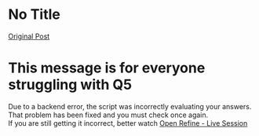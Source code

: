 # No Title

[Original Post](https://discourse.onlinedegree.iitm.ac.in/t/166576/41)

<h1><a name="p-597134-this-message-is-for-everyone-struggling-with-q5-1" class="anchor" href="#p-597134-this-message-is-for-everyone-struggling-with-q5-1"></a>This message is for everyone struggling with Q5</h1>
<p>Due to a backend error, the script was incorrectly evaluating your answers. That problem has been fixed and you must check once again.<br>
If you are still getting it incorrect, better watch <a href="https://drive.google.com/file/d/1iTygvMAQdNY9O09An0LZMyt2sFZufcLl/view?usp=sharing&amp;t=4431" rel="noopener nofollow ugc">Open Refine - Live Session </a></p>